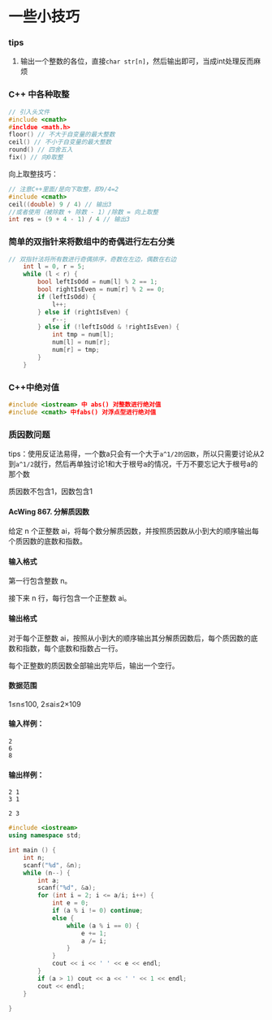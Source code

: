 # 一些小技巧

### tips

1. 输出一个整数的各位，直接`char str[n]`，然后输出即可，当成int处理反而麻烦

### C++ 中各种取整

```c++
// 引入头文件
#include <cmath>
#incldue <math.h>
floor() // 不大于自变量的最大整数
ceil() // 不小于自变量的最大整数
round() // 四舍五入
fix() // 向0取整
```







向上取整技巧：

```c++
// 注意C++里面/是向下取整，即9/4=2
#include <cmath>
ceil((double) 9 / 4) // 输出3
//或者使用（被除数 + 除数 - 1）/除数 = 向上取整
int res = (9 + 4 - 1) / 4 // 输出3
```






### 简单的双指针来将数组中的奇偶进行左右分类

```c++
// 双指针法将所有数进行奇偶排序，奇数在左边，偶数在右边
    int l = 0, r = 5;
    while (l < r) {
        bool leftIsOdd = num[l] % 2 == 1;
        bool rightIsEven = num[r] % 2 == 0;
        if (leftIsOdd) {
            l++;
        } else if (rightIsEven) {
            r--;
        } else if (!leftIsOdd & !rightIsEven) {
            int tmp = num[l];
            num[l] = num[r];
            num[r] = tmp;
        }
    }
```



### C++中绝对值

```cpp
#include <iostream> 中 abs() 对整数进行绝对值
#include <cmath> 中fabs() 对浮点型进行绝对值
```



### 质因数问题

tips：使用反证法易得，一个数a只会有一个大于`a^1/2的因数`，所以只需要讨论从2到`a^1/2`就行，然后再单独讨论1和大于根号a的情况，千万不要忘记大于根号a的那个数

质因数不包含1，因数包含1

#### AcWing 867. 分解质因数

给定 n 个正整数 ai，将每个数分解质因数，并按照质因数从小到大的顺序输出每个质因数的底数和指数。

#### 输入格式

第一行包含整数 n。

接下来 n 行，每行包含一个正整数 ai。

#### 输出格式

对于每个正整数 ai，按照从小到大的顺序输出其分解质因数后，每个质因数的底数和指数，每个底数和指数占一行。

每个正整数的质因数全部输出完毕后，输出一个空行。

#### 数据范围

1≤n≤100,
2≤ai≤2×109

####  输入样例：

```
2
6
8
```

#### 输出样例：

```
2 1
3 1

2 3
```

```c++
#include <iostream>
using namespace std;

int main () {
    int n;
    scanf("%d", &n);
    while (n--) {
        int a;
        scanf("%d", &a);
        for (int i = 2; i <= a/i; i++) {
            int e = 0;
            if (a % i != 0) continue;
            else {
                while (a % i == 0) {
                    e += 1;
                    a /= i;
                }
            }
            cout << i << ' ' << e << endl;
        }
        if (a > 1) cout << a << ' ' << 1 << endl;
        cout << endl;
    }
    
}
```







